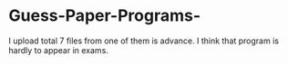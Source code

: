 # Guess-Paper-Programs-
I upload total 7 files from one of them is advance. I think that program is hardly to appear in exams.
